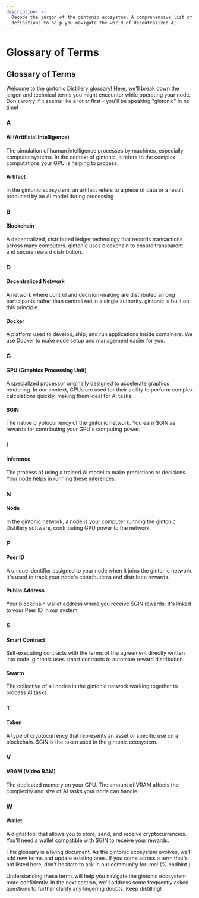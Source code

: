 ```yaml
---
description: >-
  Decode the jargon of the gintonic ecosystem. A comprehensive list of terms and
  definitions to help you navigate the world of decentralized AI.
---
```


# Glossary of Terms

## Glossary of Terms

Welcome to the gintonic Distillery glossary! Here, we'll break down the jargon and technical terms you might encounter while operating your node. Don't worry if it seems like a lot at first - you'll be speaking "gintonic" in no time!

### A

#### AI (Artificial Intelligence)

The simulation of human intelligence processes by machines, especially computer systems. In the context of gintonic, it refers to the complex computations your GPU is helping to process.

#### Artifact

In the gintonic ecosystem, an artifact refers to a piece of data or a result produced by an AI model during processing.

### B

#### Blockchain

A decentralized, distributed ledger technology that records transactions across many computers. gintonic uses blockchain to ensure transparent and secure reward distribution.

### D

#### Decentralized Network

A network where control and decision-making are distributed among participants rather than centralized in a single authority. gintonic is built on this principle.

#### Docker

A platform used to develop, ship, and run applications inside containers. We use Docker to make node setup and management easier for you.

### G

#### GPU (Graphics Processing Unit)

A specialized processor originally designed to accelerate graphics rendering. In our context, GPUs are used for their ability to perform complex calculations quickly, making them ideal for AI tasks.

#### $GIN

The native cryptocurrency of the gintonic network. You earn $GIN as rewards for contributing your GPU's computing power.

### I

#### Inference

The process of using a trained AI model to make predictions or decisions. Your node helps in running these inferences.

### N

#### Node

In the gintonic network, a node is your computer running the gintonic Distillery software, contributing GPU power to the network.

### P

#### Peer ID

A unique identifier assigned to your node when it joins the gintonic network. It's used to track your node's contributions and distribute rewards.

#### Public Address

Your blockchain wallet address where you receive $GIN rewards. It's linked to your Peer ID in our system.

### S

#### Smart Contract

Self-executing contracts with the terms of the agreement directly written into code. gintonic uses smart contracts to automate reward distribution.

#### Swarm

The collective of all nodes in the gintonic network working together to process AI tasks.

### T

#### Token

A type of cryptocurrency that represents an asset or specific use on a blockchain. $GIN is the token used in the gintonic ecosystem.

### V

#### VRAM (Video RAM)

The dedicated memory on your GPU. The amount of VRAM affects the complexity and size of AI tasks your node can handle.

### W

#### Wallet

A digital tool that allows you to store, send, and receive cryptocurrencies. You'll need a wallet compatible with $GIN to receive your rewards.

This glossary is a living document. As the gintonic ecosystem evolves, we'll add new terms and update existing ones. If you come across a term that's not listed here, don't hesitate to ask in our community forums! \{% endhint }

Understanding these terms will help you navigate the gintonic ecosystem more confidently. In the next section, we'll address some frequently asked questions to further clarify any lingering doubts. Keep distilling!

